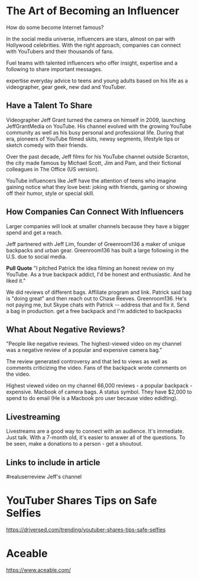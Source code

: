 # The Art of Becoming an Influencer

How do some become Internet famous? 

In the social media universe, influencers are stars, almost on par with Hollywood celebrities. With the right approach, companies can connect with YouTubers and their thousands of fans. 

Fuel teams with talented influencers who offer insight, expertise and a following to share important messages. 

 expertise everyday advice to teens and young adults based on his life as a videographer, gear geek, new dad and YouTuber. 

## Have a Talent To Share

Videographer Jeff Grant turned the camera on himself in 2009, launching JeffGrantMedia on YouTube. His channel evolved with the growing YouTube community as well as his busy personal and professional life. During that era, pioneers of YouTube filmed skits, newsy segments, lifestyle tips or sketch comedy with their friends. 

Over the past decade, Jeff films for his YouTube channel outside Scranton, the city made famous by Michael Scott, Jim and Pam, and their fictional colleagues in The Office (US version). 

YouTube influencers like Jeff have the attention of teens who imagine gaining notice what they love best: joking with friends, gaming or showing off their humor, style or special skill. 

## How Companies Can Connect With Influencers

Larger companies will look at smaller channels because they have a bigger spend and get a reach.

Jeff partnered with Jeff Lim, founder of Greenroom136 a maker of unique backpacks and urban gear. Greenroom136 has built a large following in the U.S. due to social media.

**Pull Quote**
"I pitched Patrick the idea filming an honest review on my YouTube. As a true backpack addict, I'd be honest and enthusiastic. And he liked it."

We did reviews of different bags. Affiliate program and link. Patrick said bag is "doing great" and then reach out to Chase Reeves. Greenroom136. He's not paying me, but Skype chats with Patrick -- address that and fix it. Send a bag in production. get a free backpack and I'm addicted to backpacks

## What About Negative Reviews? 

"People like negative reviews. The highest-viewed video on my channel was a negative review of a popular and expensive camera bag." 

The review generated controversy and that led to views as well as comments criticizing the video. Fans of the backpack wrote comments on the video. 

Highest viewed video on my channel 66,000 reviews - a popular backpack - expensive. Macbook of camera bags. A status symbol. They have $2,000 to spend to do email (He is a Macbook pro user because video edidting).

## Livestreaming

Livestreams are a good way to connect with an audience. It's immediate. Just talk. With a 7-month old, it's easier to answer all of the questions. To be seen, make a donations to a person - get a shoutout. 

## Links to include in article

#realuserreview Jeff's channel

# YouTuber Shares Tips on Safe Selfies
https://driversed.com/trending/youtuber-shares-tips-safe-selfies

# Aceable
https://www.aceable.com/




